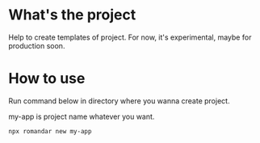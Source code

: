 # What's the project

Help to create templates of project. For now, it's experimental, maybe for production soon.

# How to use
Run command below in directory where you wanna create project.

my-app is project name whatever you want.

```bash
npx romandar new my-app
```